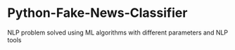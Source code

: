 # Python-Fake-News-Classifier
NLP problem solved using ML algorithms with different parameters and NLP tools
